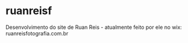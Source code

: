 # ruanreisf
Desenvolvimento do site de Ruan Reis - atualmente feito por ele no wix: ruanreisfotografia.com.br
